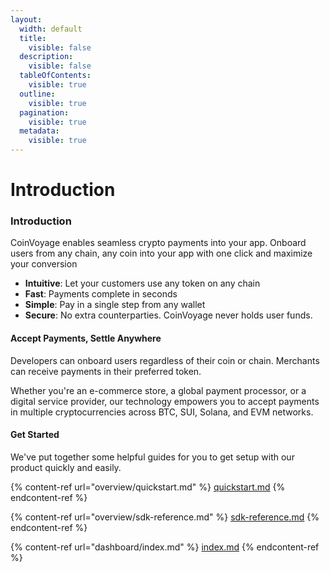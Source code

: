 ```yaml
---
layout:
  width: default
  title:
    visible: false
  description:
    visible: false
  tableOfContents:
    visible: true
  outline:
    visible: true
  pagination:
    visible: true
  metadata:
    visible: true
---
```


# Introduction

### Introduction

CoinVoyage enables seamless crypto payments into your app. Onboard users from any chain, any coin into your app with one click and maximize your conversion

* **Intuitive**: Let your customers use any token on any chain
* **Fast**: Payments complete in seconds
* **Simple**: Pay in a single step from any wallet
* **Secure**: No extra counterparties. CoinVoyage never holds user funds.

#### Accept Payments, Settle Anywhere

Developers can onboard users regardless of their coin or chain. Merchants can receive payments in their preferred token.

Whether you're an e-commerce store, a global payment processor, or a digital service provider, our technology empowers you to accept payments in multiple cryptocurrencies across BTC, SUI, Solana, and EVM networks.

#### Get Started

We've put together some helpful guides for you to get setup with our product quickly and easily.

{% content-ref url="overview/quickstart.md" %}
[quickstart.md](overview/quickstart.md)
{% endcontent-ref %}

{% content-ref url="overview/sdk-reference.md" %}
[sdk-reference.md](overview/sdk-reference.md)
{% endcontent-ref %}

{% content-ref url="dashboard/index.md" %}
[index.md](dashboard/index.md)
{% endcontent-ref %}
